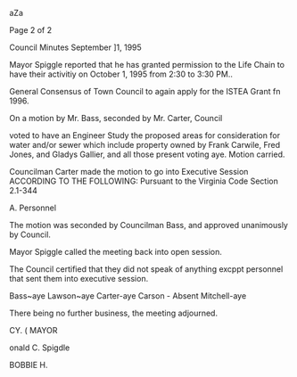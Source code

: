 aZa

Page 2 of 2

Council Minutes
September ]1, 1995

Mayor Spiggle reported that he has granted permission to the
Life Chain to have their activitiy on October 1, 1995 from
2:30 to 3:30 PM..

General Consensus of Town Council to again apply for the
ISTEA Grant fn 1996.

On a motion by Mr. Bass, seconded by Mr. Carter, Council

voted to have an Engineer Study the proposed areas for consideration
for water and/or sewer which include property owned by Frank
Carwile, Fred Jones, and Gladys Gallier, and all those present
voting aye. Motion carried.

Councilman Carter made the motion to go into Executive Session
ACCORDING TO THE FOLLOWING:
Pursuant to the Virginia Code Section 2.1-344

A. Personnel

The motion was seconded by Councilman Bass, and approved
unanimously by Council.

Mayor Spiggle called the meeting back into open session.

The Council certified that they did not speak of anything
excppt personnel that sent them into executive session.

Bass~aye Lawson~aye
Carter-aye Carson - Absent
Mitchell-aye

There being no further business, the meeting adjourned.

CY. ( MAYOR

onald C. Spigdle

BOBBIE H.

